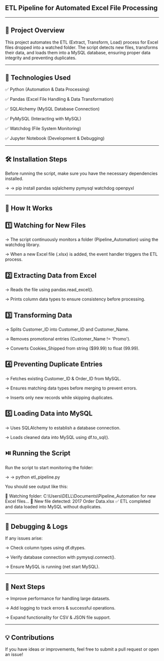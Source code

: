 ## ETL Pipeline for Automated Excel File Processing

---

## 📌 Project Overview

This project automates the ETL (Extract, Transform, Load) process for Excel files dropped into a watched folder. The script detects new files, transforms their data, and loads them into a MySQL database, ensuring proper data integrity and preventing duplicates.

---

## 🔧 Technologies Used

✅ Python (Automation & Data Processing)

✅ Pandas (Excel File Handling & Data Transformation)

✅ SQLAlchemy (MySQL Database Connection)

✅ PyMySQL (Interacting with MySQL)

✅ Watchdog (File System Monitoring)

✅ Jupyter Notebook (Development & Debugging)

---

## 🛠 Installation Steps

Before running the script, make sure you have the necessary dependencies installed.

→ →  pip install pandas sqlalchemy pymysql watchdog openpyxl

---

## 🚀 How It Works

## 1️⃣ Watching for New Files

→  The script continuously monitors a folder (Pipeline_Automation) using the watchdog library.

→  When a new Excel file (.xlsx) is added, the event handler triggers the ETL process.

## 2️⃣ Extracting Data from Excel

→  Reads the file using pandas.read_excel().

→  Prints column data types to ensure consistency before processing.

## 3️⃣ Transforming Data

→  Splits Customer_ID into Customer_ID and Customer_Name.

→  Removes promotional entries (Customer_Name != 'Promo').

→  Converts Cookies_Shipped from string ($99.99) to float (99.99).

## 4️⃣ Preventing Duplicate Entries

→  Fetches existing Customer_ID & Order_ID from MySQL.

→  Ensures matching data types before merging to prevent errors.

→  Inserts only new records while skipping duplicates.

## 5️⃣ Loading Data into MySQL

→  Uses SQLAlchemy to establish a database connection.

→  Loads cleaned data into MySQL using df.to_sql().

## ⏯️ Running the Script

Run the script to start monitoring the folder:

→ →  python etl_pipeline.py

You should see output like this:

👀 Watching folder: C:\Users\DELL\Documents\Pipeline_Automation for new Excel files...
📂 New file detected: 2017 Order Data.xlsx
✅ ETL completed and data loaded into MySQL without duplicates.

---

## 🔎 Debugging & Logs

If any issues arise:

→  Check column types using df.dtypes.

→  Verify database connection with pymysql.connect().

→  Ensure MySQL is running (net start MySQL).

---

## 📌 Next Steps

→  Improve performance for handling large datasets.

→  Add logging to track errors & successful operations.

→  Expand functionality for CSV & JSON file support.

---

## 💡 Contributions
If you have ideas or improvements, feel free to submit a pull request or open an issue!

